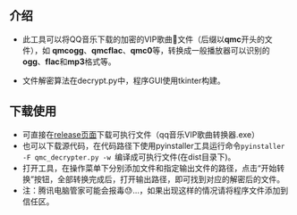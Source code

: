 ## 介绍

* 此工具可以将QQ音乐下载的加密的VIP歌曲🎵文件（后缀以**qmc**开头的文件），如 **qmcogg**、**qmcflac**、**qmc0**等，转换成一般播放器可以识别的**ogg**、**flac**和**mp3**格式等。

* 文件解密算法在decrypt.py中，程序GUI使用tkinter构建。

## 下载使用

* 可直接在[release页面]( https://github.com/ingen42/qcm_file_decrypter/releases )下载可执行文件（qq音乐VIP歌曲转换器.exe）
* 也可以下载源代码，在代码路径下使用pyinstaller工具运行命令`pyinstaller -F qmc_decrypter.py -w `编译成可执行文件(在dist目录下)。
* 打开工具，在操作菜单下分别添加文件和指定输出文件的路径，点击“开始转换”按钮，全部转换完成后，打开输出路径，即可找到对应的解密后的文件。
* 注：腾讯电脑管家可能会报毒😓...，如果出现这样的情况请将程序文件添加到信任区。
